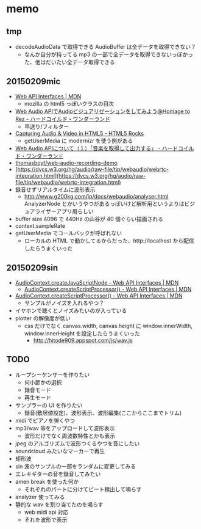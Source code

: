 # memo

## tmp

* decodeAudioData で取得できる AudioBuffer は全データを取得できない？
  * なんか自分が持ってる mp3 の一部で全データを取得できないっぽかった、他はだいたい全データ取得できる

## 20150209mic

* [Web API Interfaces | MDN](https://developer.mozilla.org/en-US/docs/Web/API)
  * mozilla の html5 っぽいクラスの目次
* [Web Audio APIでAudioビジュアリゼーションをしてみよう@Homage to Rez - ハードコイルド・ワンダーランド](http://weathercook.hatenadiary.jp/entry/20111207/1323242737)
  * 早送り/フィルター
* [Capturing Audio & Video in HTML5 - HTML5 Rocks](http://www.html5rocks.com/en/tutorials/getusermedia/intro/)
  * getUserMedia に modernizr を使う例がある
* [Web Audio APIについて（１）「音楽を取得して出力する」 - ハードコイルド・ワンダーランド](http://weathercook.hatenadiary.jp/entry/20111121/1321892542)
* [thomasboyt/web-audio-recording-demo](https://github.com/thomasboyt/web-audio-recording-demo)
* [https://dvcs.w3.org/hg/audio/raw-file/tip/webaudio/webrtc-integration.html](https://dvcs.w3.org/hg/audio/raw-file/tip/webaudio/webrtc-integration.html)
* 録音せずリアルタイムに波形表示
  * http://www.g200kg.com/jp/docs/webaudio/analyser.html AnalyzerNode とかいうやつがあるっぽいけど解析用というよりはビジュアライザーアプリ用らしい
* buffer size 4096 で 440Hz の山谷が 40 個ぐらい描画される
* context.sampleRate
* getUserMedia でコールバックが呼ばれない
  * ローカルの HTML で動かしてるからだった、http://localhost から配信したらうまくいった

## 20150209sin

* [AudioContext.createJavaScriptNode - Web API Interfaces | MDN](https://developer.mozilla.org/en-US/docs/Web/API/AudioContext.createJavaScriptNode)
  * [AudioContext.createScriptProcessor() - Web API Interfaces | MDN](https://developer.mozilla.org/en-US/docs/Web/API/AudioContext.createScriptProcessor)
* [AudioContext.createScriptProcessor() - Web API Interfaces | MDN](https://developer.mozilla.org/en-US/docs/Web/API/AudioContext.createScriptProcessor)
  * サンプルがノイズを入れるやつ？
* イヤホンで聴くとノイズみたいのが入っている
* plotter の解像度が低い
  * css だけでなく canvas.width, canvas.height に window.innerWidth, window.innerHeight を設定したらうまくいった
    * http://hitode909.appspot.com/js/wav.js 

## TODO

* ループシーケンサーを作りたい
  * 何小節かの選択
  * 録音モード
  * 再生モード
* サンプラーの UI を作りたい
  * 録音(敷居値設定)、波形表示、波形編集(ここからここまでトリム)
* midi でピアノを弾くやつ
* mp3/wav 等をアップロードして波形表示
  * 波形だけでなく周波数特性とかも表示
* jpeg のアルゴリズムで波形つくるやつを音にしたい
* soundcloud みたいなマーカーで再生
* 矩形波
* sin 波のサンプルの一部をランダムに変更してみる
* エレキギターの音を録音してみたい
* amen break を使った何か
  * それぞれのパートに分けてビート検出して鳴らす
* analyzer 使ってみる
* 静的な wav を割り当てたのを鳴らす
  * web midi api 対応
  * それを波形で表示
